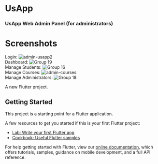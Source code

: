 # UsApp
### UsApp Web Admin Panel (for administrators) 
# Screenshots
Login:
![admin-usapp2](https://github.com/ue-an/usapp-web-admin/assets/68469141/09f1b304-95ed-4285-9186-f36f65d5321a)
<br>
Dashboard:
![Group 19](https://github.com/ue-an/usapp-web-admin/assets/68469141/9d26908c-30ff-4e6c-9b59-50d4975445c2)
<br>
Manage Students:
![Group 16](https://github.com/ue-an/usapp-web-admin/assets/68469141/cb2fa810-5c1a-4e08-a708-f6273b0871fd)
<br>
Manage Courses:
![admin-courses](https://github.com/ue-an/usapp-web-admin/assets/68469141/95c1edee-941d-4d83-929c-4efb4204b6cc)
<br>
Manage Administrators:
![Group 18](https://github.com/ue-an/usapp-web-admin/assets/68469141/b713068e-f94a-4a0b-9c52-bd1cb556394b)


A new Flutter project.

## Getting Started

This project is a starting point for a Flutter application.

A few resources to get you started if this is your first Flutter project:

- [Lab: Write your first Flutter app](https://flutter.dev/docs/get-started/codelab)
- [Cookbook: Useful Flutter samples](https://flutter.dev/docs/cookbook)

For help getting started with Flutter, view our
[online documentation](https://flutter.dev/docs), which offers tutorials,
samples, guidance on mobile development, and a full API reference.
